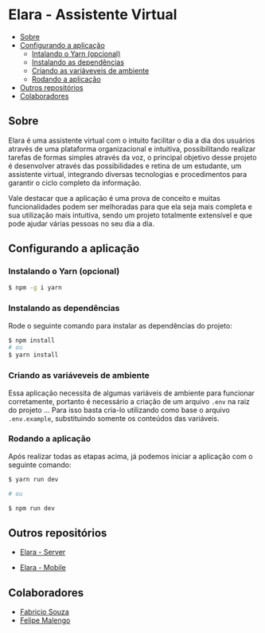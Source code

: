 # Elara - Assistente Virtual

* [Sobre](#sobre)
* [Configurando a aplicação](#configurando-a-aplicação)
    * [Intalando o Yarn (opcional)](#instalando-o-yarn-opcional)
    * [Instalando as dependências](#instalando-as-dependências)
    * [Criando as variáveveis de ambiente](#criando-as-variáveveis-de-ambiente)
    * [Rodando a aplicação](#rodando-a-aplicação)
* [Outros repositórios](#outros-repositórios)
* [Colaboradores](#colaboradores)


## Sobre

Elara é uma assistente virtual com o intuito facilitar o dia a dia dos usuários através de uma plataforma organizacional e intuitiva, possibilitando realizar tarefas de formas simples através da voz, o principal objetivo desse projeto é desenvolver através das possibilidades e retina de um estudante, um assistente virtual, integrando diversas tecnologias e procedimentos para garantir o ciclo completo da informação.

Vale destacar que a aplicação é uma prova de conceito e muitas funcionalidades podem ser melhoradas para que ela seja mais completa e sua utilização mais intuitiva, sendo um projeto totalmente extensível e que pode ajudar várias pessoas no seu dia a dia.

## Configurando a aplicação
### Instalando o Yarn (opcional)

```bash
$ npm -g i yarn
```

### Instalando as dependências

Rode o seguinte comando para instalar as dependências do projeto:

```bash
$ npm install
# ou
$ yarn install
```

### Criando as variáveveis de ambiente

Essa aplicação necessita de algumas variáveis de ambiente para funcionar corretamente, portanto é necessário a criação de um arquivo ```.env``` na raiz do projeto ... Para isso basta cria-lo utilizando como base o arquivo ```.env.example```, substituindo somente os conteúdos das variáveis.


### Rodando a aplicação

Após realizar todas as etapas acima, já podemos iniciar a aplicação com o seguinte comando:

```bash
$ yarn run dev

# ou

$ npm run dev
```

## Outros repositórios

- [Elara - Server](https://github.com/gcostacoelho/elara-server)

- [Elara - Mobile](https://github.com/gcostacoelho/elara-mobile)

## Colaboradores

- [Fabricio Souza](https://github.com/Fabricio-SM)
- [Felipe Malengo](https://github.com/Irnyni)